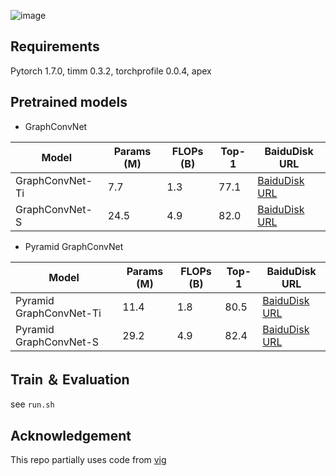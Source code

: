 ![image](./fig/grapgconvnet.png)

## Requirements

Pytorch 1.7.0,
timm 0.3.2,
torchprofile 0.0.4,
apex

## Pretrained models

- GraphConvNet

| Model            | Params (M) | FLOPs (B) | Top-1 | BaiduDisk URL                                                |
|------------------|------------|-----------|-------| ------------------------------------------------------------ |
| GraphConvNet-Ti  | 7.7        | 1.3       | 77.1  | [BaiduDisk URL](https://pan.baidu.com/s/1_yCwQnPhneGnho6AaT-cBw?pwd=5eri) |
| GraphConvNet-S   | 24.5       | 4.9       | 82.0  | [BaiduDisk URL](https://pan.baidu.com/s/1EBXv987qj9p5X5_OtCOcDA?pwd=hji9) |


- Pyramid GraphConvNet

| Model                   | Params (M) | FLOPs (B) | Top-1 | BaiduDisk URL                                                             |
|-------------------------|------------|-----------|-------|---------------------------------------------------------------------------|
| Pyramid GraphConvNet-Ti | 11.4       | 1.8       | 80.5  | [BaiduDisk URL](https://pan.baidu.com/s/1nYOAoe8R3jf4KMjIWw-KAA?pwd=tmsb) |
| Pyramid GraphConvNet-S  | 29.2       | 4.9       | 82.4  | [BaiduDisk URL](https://pan.baidu.com/s/1KJnmqEmqiw17zV64qqNQRw?pwd=tvkv) |


 
 


## Train ＆ Evaluation
see  `run.sh`


## Acknowledgement

This repo partially uses code from [vig](https://github.com/huawei-noah/Efficient-AI-Backbones/tree/master/vig_pytorch)